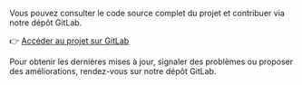 Vous pouvez consulter le code source complet du projet et contribuer via notre dépôt GitLab.

👉 [Accéder au projet sur GitLab](https://gitlab.com/Abdelbagui)

Pour obtenir les dernières mises à jour, signaler des problèmes ou proposer des améliorations, rendez-vous sur notre dépôt GitLab.
